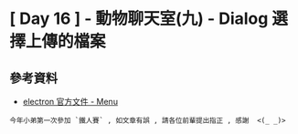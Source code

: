 # [ Day 16 ] - 動物聊天室(九) - Dialog 選擇上傳的檔案



## 參考資料

- [electron 官方文件 - Menu](https://www.electronjs.org/docs/api/menu)

```
今年小弟第一次參加 `鐵人賽` , 如文章有誤 , 請各位前輩提出指正 , 感謝  <(_ _)>
```